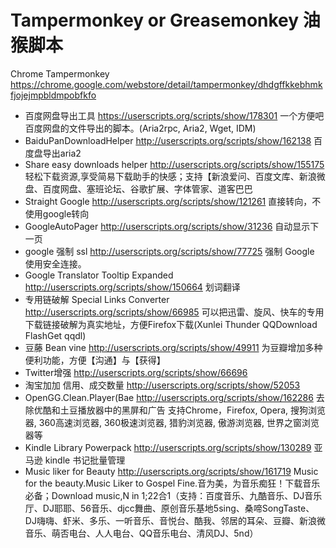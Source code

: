# Tampermonkey or Greasemonkey 油猴脚本

Chrome Tampermonkey <https://chrome.google.com/webstore/detail/tampermonkey/dhdgffkkebhmkfjojejmpbldmpobfkfo>

* 百度网盘导出工具 <https://userscripts.org/scripts/show/178301>
    一个方便吧百度网盘的文件导出的脚本。(Aria2rpc, Aria2, Wget, IDM)
* BaiduPanDownloadHelper <http://userscripts.org/scripts/show/162138> 
    百度盘导出aria2
* Share easy downloads helper <http://userscripts.org/scripts/show/155175>
    轻松下载资源,享受简易下载助手的快感；支持【新浪爱问、百度文库、新浪微盘、百度网盘、塞班论坛、谷歌扩展、字体管家、道客巴巴
* Straight Google <http://userscripts.org/scripts/show/121261>
    直接转向，不使用google转向 
* GoogleAutoPager <http://userscripts.org/scripts/show/31236>
    自动显示下一页
* google 强制 ssl <http://userscripts.org/scripts/show/77725>
    强制 Google 使用安全连接。
* Google Translator Tooltip Expanded <http://userscripts.org/scripts/show/150664>
    划词翻译
* 专用链破解 Special Links Converter <http://userscripts.org/scripts/show/66985>
    可以把迅雷、旋风、快车的专用下载链接破解为真实地址，方便Firefox下载(Xunlei Thunder QQDownload FlashGet qqdl)
* 豆藤 Bean vine <http://userscripts.org/scripts/show/49911>
    为豆瓣增加多种便利功能，方便【沟通】与【获得】
* Twitter增强  <http://userscripts.org/scripts/show/66696>
* 淘宝加加 信用、成交数量 <http://userscripts.org/scripts/show/52053>
* OpenGG.Clean.Player(Bae <http://userscripts.org/scripts/show/162286>
    去除优酷和土豆播放器中的黑屏和广告 支持Chrome，Firefox, Opera, 搜狗浏览器, 360高速浏览器, 360极速浏览器, 猎豹浏览器, 傲游浏览器, 世界之窗浏览器等
* Kindle Library Powerpack <http://userscripts.org/scripts/show/130289>
    亚马逊 kindle 书记批量管理
* Music liker for Beauty <http://userscripts.org/scripts/show/161719>
    Music for the beauty.Music Liker to Gospel Fine.音为美，为音乐痴狂！下载音乐必备；Download music,N in 1;22合1（支持：百度音乐、九酷音乐、DJ音乐厅、DJ耶耶、56音乐、djcc舞曲、原创音乐基地5sing、桑啼SongTaste、DJ嗨嗨、虾米、多乐、一听音乐、音悦台、酷我、邻居的耳朵、豆瓣、新浪微音乐、萌否电台、人人电台、QQ音乐电台、清风DJ、5nd）
